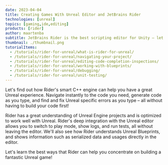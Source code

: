 ```yaml
---
date: 2023-04-04
title: Creating Games With Unreal Editor and JetBrains Rider
technologies: [unreal]
topics: [gaming,ide,editing]
products: [rider]
author: maartenba
subtitle: JetBrains Rider is the best scripting editor for Unity – let's find out why!
thumbnail: ./thumbnail.png
tutorialItems:
  - /tutorials/rider-for-unreal/what-is-rider-for-unreal/
  - /tutorials/rider-for-unreal/navigating-your-project/
  - /tutorials/rider-for-unreal/editing-code-completion-inspections/
  - /tutorials/rider-for-unreal/working-with-blueprints/
  - /tutorials/rider-for-unreal/debugging/
  - /tutorials/rider-for-unreal/unit-testing/
---
```


Let's find out how Rider's smart C++ engine can help you have a great Unreal experience.
Navigate instantly to the code you need, generate code as you type, and find and fix Unreal specific errors as you type – all without having to build your code first!

Rider has a great understanding of Unreal Engine projects and is optimized to work well with Unreal.
Rider's deep integration with the Unreal editor allows you to switch to play mode, show logs, and run tests, all without leaving the editor.
We'll also see how Rider understands Unreal Blueprints, and shows information such as serialized data and usages directly in the editor.

Let's learn the best ways that Rider can help you concentrate on building a fantastic Unreal game!